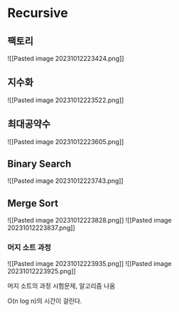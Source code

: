 
# Recursive

## 팩토리
![[Pasted image 20231012223424.png]]

## 지수화
![[Pasted image 20231012223522.png]]

## **최대공약수**
![[Pasted image 20231012223605.png]]

## Binary Search
![[Pasted image 20231012223743.png]]

## Merge Sort
![[Pasted image 20231012223828.png]]
![[Pasted image 20231012223837.png]]

### 머지 소트 과정
![[Pasted image 20231012223935.png]]
![[Pasted image 20231012223925.png]]

머지 소트의 과정 시험문제, 알고리즘 나옴

O(n log n)의 시간이 걸린다.
